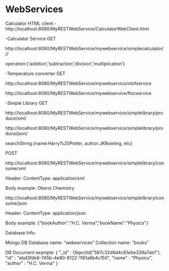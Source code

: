# WebServices

Calculator HTML client
-http://localhost:8080/MyRESTWebService/CalculatorWebClient.html

-Calculator Service
GET

http://localhost:8080/MyRESTWebService/mywebservice/simplecalculator/<operation>/<op1>/<op2>

operation:{‘addition’,’subtraction’,’division’,’multiplication’}

-Temperature converter
GET

http://localhost:8080/MyRESTWebService/mywebservice/ctofservice

http://localhost:8080/MyRESTWebService/mywebservice/ftocservice

-Simple Library
GET

http://localhost:8080/MyRESTWebService/mywebservice/simplelibrary/produce/xml/<searchString>

http://localhost:8080/MyRESTWebService/mywebservice/simplelibrary/produce/json/<searchString>

searchString:{name:Harry%20Potter, author:JKRowling, etc}

POST

http://localhost:8080/MyRESTWebService/mywebservice/simplelibrary/consume/xml

Header:
ContentType: application/xml

Body example:
<book>
<bookAuthor>Oberoi</bookAuthor>
<bookName>Chemistry</bookName>
</book>


http://localhost:8080/MyRESTWebService/mywebservice/simplelibrary/consume/json

Header:
ContentType: application/json

Body example:
{"bookAuthor":"H.C. Verma","bookName":"Physics"}

Database Info:

Mongo DB
Database name: “webservices”
Collection name: “books”

DB Document example:
{ 
"_id" : ObjectId("587c32d8d4c61ebe339a7ab1"),
"id" : "ebd3fde8-745b-4e80-8122-1161a6b4c150",
"name" : "Physics",
"author" : "H.C. Verma" 
}

